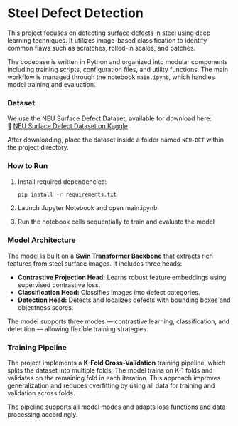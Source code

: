 # Steel Defect Detection

This project focuses on detecting surface defects in steel using deep learning techniques. It utilizes image-based classification to identify common flaws such as scratches, rolled-in scales, and patches.

The codebase is written in Python and organized into modular components including training scripts, configuration files, and utility functions. The main workflow is managed through the notebook `main.ipynb`, which handles model training and evaluation.

### Dataset  
We use the NEU Surface Defect Dataset, available for download here:  
🔗 [NEU Surface Defect Dataset on Kaggle](https://www.kaggle.com/datasets/zy12345/neudet)

After downloading, place the dataset inside a folder named `NEU-DET` within the project directory.

### How to Run

1. Install required dependencies:

   ```bash
   pip install -r requirements.txt
   
2. Launch Jupyter Notebook and open main.ipynb

3. Run the notebook cells sequentially to train and evaluate the model
   
### Model Architecture

The model is built on a **Swin Transformer Backbone** that extracts rich features from steel surface images. It includes three heads:

- **Contrastive Projection Head:** Learns robust feature embeddings using supervised contrastive loss.
- **Classification Head:** Classifies images into defect categories.
- **Detection Head:** Detects and localizes defects with bounding boxes and objectness scores.

The model supports three modes — contrastive learning, classification, and detection — allowing flexible training strategies.

### Training Pipeline

The project implements a **K-Fold Cross-Validation** training pipeline, which splits the dataset into multiple folds. The model trains on K-1 folds and validates on the remaining fold in each iteration. This approach improves generalization and reduces overfitting by using all data for training and validation across folds.

The pipeline supports all model modes and adapts loss functions and data processing accordingly.
